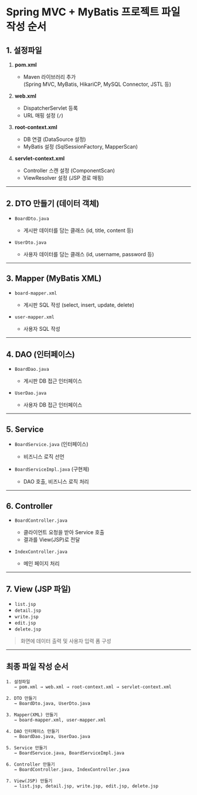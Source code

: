 # Spring MVC + MyBatis 프로젝트 파일 작성 순서

## 1. 설정파일

1. **pom.xml**
   - Maven 라이브러리 추가  
     (Spring MVC, MyBatis, HikariCP, MySQL Connector, JSTL 등)

2. **web.xml**
   - DispatcherServlet 등록
   - URL 매핑 설정 (`/`)

3. **root-context.xml**
   - DB 연결 (DataSource 설정)
   - MyBatis 설정 (SqlSessionFactory, MapperScan)

4. **servlet-context.xml**
   - Controller 스캔 설정 (ComponentScan)
   - ViewResolver 설정 (JSP 경로 매핑)

---

## 2. DTO 만들기 (데이터 객체)

- `BoardDto.java`
  - 게시판 데이터를 담는 클래스 (id, title, content 등)

- `UserDto.java`
  - 사용자 데이터를 담는 클래스 (id, username, password 등)

---

## 3. Mapper (MyBatis XML)

- `board-mapper.xml`
  - 게시판 SQL 작성 (select, insert, update, delete)

- `user-mapper.xml`
  - 사용자 SQL 작성

---

## 4. DAO (인터페이스)

- `BoardDao.java`
  - 게시판 DB 접근 인터페이스

- `UserDao.java`
  - 사용자 DB 접근 인터페이스

---

## 5. Service

- `BoardService.java` (인터페이스)
  - 비즈니스 로직 선언

- `BoardServiceImpl.java` (구현체)
  - DAO 호출, 비즈니스 로직 처리

---

## 6. Controller

- `BoardController.java`
  - 클라이언트 요청을 받아 Service 호출
  - 결과를 View(JSP)로 전달

- `IndexController.java`
  - 메인 페이지 처리

---

## 7. View (JSP 파일)

- `list.jsp`
- `detail.jsp`
- `write.jsp`
- `edit.jsp`
- `delete.jsp`

> 화면에 데이터 출력 및 사용자 입력 폼 구성

---

## 최종 파일 작성 순서

```plaintext
1. 설정파일
   → pom.xml → web.xml → root-context.xml → servlet-context.xml

2. DTO 만들기
   → BoardDto.java, UserDto.java

3. Mapper(XML) 만들기
   → board-mapper.xml, user-mapper.xml

4. DAO 인터페이스 만들기
   → BoardDao.java, UserDao.java

5. Service 만들기
   → BoardService.java, BoardServiceImpl.java

6. Controller 만들기
   → BoardController.java, IndexController.java

7. View(JSP) 만들기
   → list.jsp, detail.jsp, write.jsp, edit.jsp, delete.jsp
